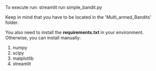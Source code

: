 To execute run: streamlit run simple_bandit.py

Keep in mind that you have to be located in the 'Multi_armed_Bandits' folder.

You also need to install the **requirements.txt** in your environment. Otherwise, you can install manually:
1. numpy
2. scipy
3. matplotlib
4. streamlit
